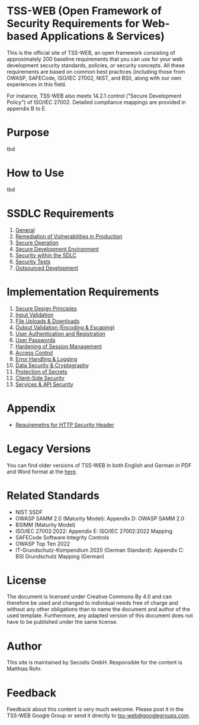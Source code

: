 # TSS-WEB (Open Framework of Security Requirements for Web-based Applications & Services)

This is the official site of TSS-WEB, an open framework consisting of approximately 200 baseline requirements that you can use for your web development security standards, policies, or security concepts. All these requirements are based on common best practices (including those from OWASP, SAFECode, ISO/IEC 27002, NIST, and BSI), along with our own experiences in this field.

For instance, TSS-WEB also meets 14.2.1 control ("Secure Development Policy") of ISO/IEC 27002. Detailed compliance mappings are provided in appendix B to E.

# Purpose
tbd

# How to Use
tbd

# SSDLC Requirements

1. [General](A_SSDLC_Requirements/1.General.md)
2. [Remediation of Vulnerabilities in Production](A_SSDLC_Requirements/02_Vunerability_Remediation.md) 
3. [Secure Operation](A_SSDLC_Requirements/3.Secure-Operation.md)
4. [Secure Development Environment](A_SSDLC_Requirements/4.SecureDevelopmentEnvironment.md)
5. [Security within the SDLC](A_SSDLC_Requirements/5.Security-within-SDLC.md)
6. [Security Tests](A_SSDLC_Requirements/6.Security-Tests.md)
7. [Outsourced Development](A_SSDLC_Requirements/7.Outsourced-Development.md)

# Implementation Requirements

1. [Secure Design Principles](B_Implementation_Requirements/1_Secure-Design-Principles.md)
2. [Input Validation](B_Implementation_Requirements/02_InputVal.md)
3. [File Uploads & Downloads](B_Implementation_Requirements/03_FileUploads.md)
4. [Output Validation (Encoding & Escaping)](B_Implementation_Requirements/04_OutputVal.md)
5. [User Authentication and Registration](B_Implementation_Requirements/05_UserAuth.md)
6. [User Passwords](B_Implementation_Requirements/06_User-Passwords.md)
7. [Hardening of Session Management](B_Implementation_Requirements/07_Session-Mgmt.md)
8. [Access Control](B_Implementation_Requirements/08_Access-Control.md)
9. [Error Handling & Logging](B_Implementation_Requirements/09_Error-Handling-And-Logging.md)
10. [Data Security & Cryptography](B_Implementation_Requirements/10_Data-Security.md)
11. [Protection of Secrets](B_Implementation_Requirements/11_Secrets.md)
12. [Client-Side Security](B_Implementation_Requirements/12_Client-Side-Security.md)
13. [Services & API Security](B_Implementation_Requirements/13_API-Security.md)

# Appendix

- [Requiremetns for HTTP Security Header](Appendix/RequirementsforHTTPSecurityHeader.md)

# Legacy Versions

You can find older versions of TSS-WEB in both English and German in PDF and Word format at the [here](https://secodis.atlassian.net/wiki/spaces/TSSWEB).

# Related Standards
- NIST SSDF
- OWASP SAMM 2.0 (Maturity Model): Appendix D: OWASP SAMM 2.0
- BSIMM (Maturity Model)
- ISO/IEC 27002:2022: Appendix E: ISO/IEC 27002:2022 Mapping
- SAFECode Software Integrity Controls
- OWASP Top Ten 2022
- IT-Grundschutz-Kompendium 2020 (German Standard): Appendix C: BSI Grundschutz Mapping (German)


# License
The document is licensed under Creative Commons By 4.0 and can therefore be used and changed to individual needs free of charge and without any other obligations than to name the document and author of the used template. Furthermore, any adapted version of this document does not have to be published under the same license.

# Author
This site is maintained by Secodis GmbH. Responsible for the content is Matthias Rohr. 

# Feedback 
Feedback about this content is very much welcome. Please post it in the TSS-WEB Google Group or send it directly to tss-web@googlegroups.com.
